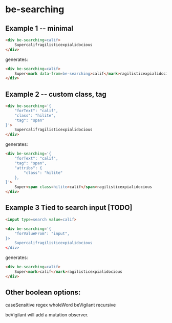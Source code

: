 # be-searching 

## Example 1 -- minimal

```html
<div be-searching=calif>
    Supercalifragilisticexpialidocious
</div>
```

generates:

```html
<div be-searching=calif>
    Super<mark data-from=be-searching>calif</mark>ragilisticexpialidocious
</div>
```

## Example 2 -- custom class, tag

```html
<div be-searching='{
    "forText": "calif",
    "class": "hilite",
    "tag": "span"
}'>
    Supercalifragilisticexpialidocious
</div>
```

generates:

```html
<div be-searching='{
    "forText": "calif",
    "tag": "span",
    "attribs": {
        "class": "hilite"
    },
}'>
    Super<span class=hilite>calif</span>ragilisticexpialidocious
</div>
```

## Example 3 Tied to search input [TODO]

```html
<input type=search value=calif>

<div be-searching='{
    "forValueFrom": "input", 
}>
    Supercalifragilisticexpialidocious
</div>

```

generates:

```html
<div be-searching=calif>
    Super<mark>calif</mark>ragilisticexpialidocious
</div>
```

## Other boolean options:

caseSensitive
regex
wholeWord
beVigilant
recursive

beVigilant will add a mutation observer.







